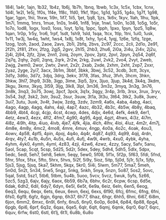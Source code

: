 184l, 1a4r, 1ajn, 1b32, 1b4z, 1b6j, 1b7h, 1bnq, 1bwb, 1c3x, 1c5x, 1cbx, 1cnx, 1d4l, 1e2l, 1e5j, 1f0s, 1f4e, 1f8c, 1fd0, 1fkf, 1fpc, 1g1d, 1g35, 1g4o, 1g7f, 1g98, 1gar, 1gpn, 1hii, 1hxw, 1i9n, 1if7, 1ii5, 1jet, 1jq8, 1jzs, 1k6v, 1kyv, 1lah, 1lhu, 1lpk, 1m7i, 1mmq, 1mrs, 1mue, 1n0s, 1n46, 1nf8, 1nje, 1nwl, 1o0n, 1o38, 1o5g, 1o5r, 1o7o, 1od8, 1ogx, 1os0, 1oss, 1oyt, 1p1q, 1ppc, 1pph, 1pxo, 1pyn, 1pz5, 1q8w, 1qan, 1r0p, 1r5y, 1ro6, 1rpf, 1sdt, 1sh9, 1sld, 1sqa, 1tcx, 1tlp, 1tni, 1ui0, 1usk, 1v11, 1w3j, 1w4q, 1wht, 1ws4, 1x8j, 1x8t, 1xhy, 1yc4, 1yqj, 1z6e, 1zfq, 1zge, 1zog, 1zoh, 2aod, 2aoe, 2avs, 2b1i, 2bfq, 2bvs, 2c97, 2ccc, 2cli, 2d1o, 2e91, 2f2h, 2f81, 2fxv, 2fzg, 2gj5, 2gvv, 2h15, 2hb3, 2hu6, 2i0a, 2i4u, 2i4v, 2j2u, 2j4i, 2j94, 2jfz, 2jiw, 2nn1, 2oiq, 2oym, 2pov, 2ptz, 2pvl, 2pyn, 2q54, 2q6f, 2q7q, 2qhy, 2qi0, 2qnq, 2qrk, 2r2w, 2rkg, 2uwl, 2vk2, 2vo4, 2vyt, 2web, 2wjg, 2wm0, 2wor, 2wtv, 2wvt, 2x2r, 2xab, 2xde, 2xhm, 2xht, 2xp7, 2xxr, 2yaz, 2yge, 2yi7, 3acx, 3b1m, 3bbf, 3bkk, 3bwj, 3c52, 3cdb, 3ctt, 3cyx, 3d1y, 3d6o, 3d7z, 3djq, 3drg, 3ekv, 3f78, 3fas, 3fuz, 3fvh, 3hcm, 3hkn, 3hkw, 3hl7, 3hp9, 3i3b, 3igp, 3ime, 3ip5, 3jrx, 3juo, 3jup, 3k4d, 3k4q, 3kdm, 3kgu, 3kmx, 3kyq, 3l59, 3ljg, 3lk8, 3lpl, 3m36, 3m3z, 3myq, 3n3g, 3n76, 3n8k, 3nq3, 3o75, 3owj, 3pcf, 3pck, 3q1x, 3qgy, 3r4p, 3rlb, 3rsx, 3rux, 3ryv, 3s54, 3sjf, 3sk2, 3str, 3su2, 3sur, 3suw, 3t1a, 3t3u, 3t64, 3tk2, 3u8k, 3uev, 3ui7, 3utu, 3uxk, 3v4t, 3wjw, 3zdg, 3zdv, 3zm9, 4a6s, 4aba, 4abg, 4aci, 4ago, 4agp, 4agq, 4ahs, 4aji, 4ap7, 4azc, 4b32, 4b3c, 4b5w, 4b8y, 4baq, 4bb9, 4bt4, 4cgi, 4cjp, 4cst, 4cwp, 4des, 4djv, 4e6d, 4efk, 4ek9, 4er1, 4etz, 4ew3, 4ezx, 4fl2, 4fm7, 4g90, 4g95, 4gql, 4gzt, 4hws, 4i3z, 4i7m, 4i8z, 4i9h, 4itp, 4iuo, 4ivb, 4je7, 4jfk, 4jia, 4lch, 4lhv, 4loi, 4luz, 4m2r, 4m7j, 4m8e, 4m8y, 4mc2, 4mo8, 4mre, 4muv, 4ngp, 4o0a, 4o2c, 4oak, 4ou3, 4owv, 4p58, 4pf5, 4pin, 4poj, 4q4o, 4q4r, 4q87, 4q93, 4q99, 4qij, 4rdn, 4rqv, 4ty7, 4u1b, 4u5n, 4u5s, 4ufi, 4ufj, 4w9i, 4wrb, 4xu0, 4ybk, 4yha, 4yhm, 4yk0, 4ymh, 4yml, 4z83, 4zji, 4zw6, 4zwz, 4zzy, 5acy, 5afv, 5anu, 5aol, 5cap, 5cqt, 5csp, 5d25, 5d2r, 5dex, 5dey, 5dh4, 5dh5, 5dlx, 5dpx, 5edc, 5edl, 5eh7, 5eh8, 5ekm, 5eqy, 5ew0, 5f08, 5f1x, 5f2p, 5f63, 5fdi, 5fnd, 5fnr, 5fox, 5fsx, 5fto, 5hrx, 5hvs, 5i2f, 5i9y, 5ioz, 5itp, 5j0d, 5j1r, 5j1x, 5jfp, 5js3, 5jsg, 5jsq, 5ka7, 5khm, 5kqx, 5kr0, 5l4i, 5lwm, 5m77, 5ma7, 5meh, 5n0d, 5n2t, 5n34, 5ne5, 5ngz, 5nkg, 5nkh, 5nya, 5nzn, 5o87, 5os2, 5ovc, 5qal, 5std, 5sz1, 5tb6, 5tbm, 5u4b, 5uoo, 5vcv, 5vcz, 5wuk, 5yfs, 5z66, 5zc5, 5zg3, 6ajv, 6ajy, 6aox, 6b59, 6b7a, 6bhv, 6c2r, 6cpw, 6csp, 6d5e, 6dak, 6dh2, 6dil, 6dy7, 6dyn, 6e5l, 6e5t, 6e9a, 6eiz, 6eln, 6en5, 6eog, 6eq3, 6equ, 6eqx, 6ets, 6eux, 6evn, 6exj, 6exs, 6f90, 6fcj, 6fmc, 6fng, 6fni, 6fs0, 6gf9, 6gfz, 6gjn, 6gnp, 6h37, 6h77, 6haz, 6hgr, 6hh5, 6hni, 6i67, 6i8m, 6jon, 6mm2, 6mxc, 6n9l, 6nfy, 6nu5, 6ny0, 6o0p, 6o94, 6p84, 6p88, 6pg4, 6pgb, 6pi6, 6prf, 6q3z, 6qas, 6qe5, 6qlr, 6qlt, 6qmj, 6qmk, 6qr0, 6qr7, 6qrc, 6quv, 6rfw, 6st0, 6stl, 6t1j, 6t1l, 6u8b, 6u8o
